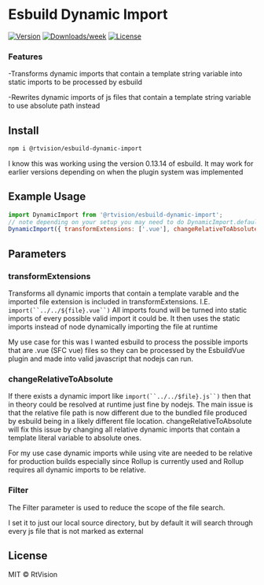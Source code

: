 Esbuild Dynamic Import
=============


[![Version](https://img.shields.io/npm/v/mocha-esbuild.svg)](https://npmjs.org/package/@rtvision/esbuild-dynamic-import)
[![Downloads/week](https://img.shields.io/npm/dw/mocha-esbuild.svg)](https://npmjs.org/package/@rtvision/esbuilt-dynamic-import)
[![License](https://img.shields.io/npm/l/mocha-esbuild.svg)](https://github.com/RtVision/esbuild-dynamic-import/blob/master/package.json)

### Features
-Transforms dynamic imports that contain a template string variable into static imports to be processed by esbuild

-Rewrites dynamic imports of js files that contain a template string variable to use absolute path instead
                                                                                       
## Install
```sh
npm i @rtvision/esbuild-dynamic-import
```

I know this was working using the version 0.13.14 of esbuild. It may work for earlier versions depending on when the plugin system was implemented

## Example Usage

```js
import DynamicImport from '@rtvision/esbuild-dynamic-import';
// note depending on your setup you may need to do DynamicImport.default() instead
DynamicImport({ transformExtensions: ['.vue'], changeRelativeToAbsolute: true, filter: /src\/.*\.js$/ }),
```

## Parameters

  ### transformExtensions
   Transforms all dynamic imports that contain a template varable and the imported file extension
   is included in transformExtensions. I.E. `import(``../../${file}.vue``)`
   All imports found will be turned into static imports of every possible valid import it could be.
   It then uses the static imports instead of node dynamically importing the file at runtime

   My use case for this was I wanted esbuild to process the possible imports that are
   .vue (SFC vue) files so they can be processed by the EsbuildVue plugin and made into
   valid javascript that nodejs can run.
  
  ### changeRelativeToAbsolute
   If there exists a dynamic import like `import(``../../$file}.js``)`
   then that in theory could be resolved at runtime just fine by nodejs. The main
   issue is that the relative file path is now different due to the bundled file produced by
   esbuild being in a likely different file location. changeRelativeToAbsolute will fix this issue
   by changing all relative dynamic imports that contain a template literal variable to absolute ones.

   For my use case dynamic imports while using vite are needed to be relative for production builds
   especially since Rollup is currently used and Rollup requires all dynamic imports to be relative.
  
  ### Filter
   The Filter parameter is used to reduce the scope of the file search.

   I set it to just our local source directory, but by default it will search through every
   js file that is not marked as external

## License
MIT © RtVision
